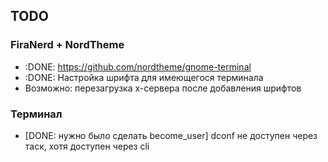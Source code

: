## TODO

### FiraNerd + NordTheme
 * :DONE: https://github.com/nordtheme/gnome-terminal
 * :DONE: Настройка шрифта для имеющегося терминала
 * Возможно: перезагрузка x-сервера после добавления шрифтов

### Терминал
 * [DONE: нужно было сделать become\_user] dconf не доступен через таск, хотя доступен через cli

